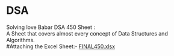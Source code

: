 # DSA

Solving love Babar DSA 450 Sheet :<br/>
A Sheet that covers almost every concept of Data Structures and Algorithms.<br/>
#Attaching the Excel Sheet:-   [FINAL450.xlsx](https://github.com/Mr-00-Tuzki/DSA/files/11983960/FINAL450.xlsx)
